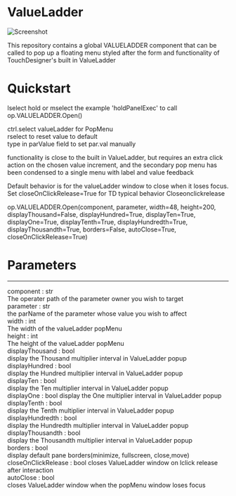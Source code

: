 # ValueLadder

![Screenshot](/ValueLadder/lib/samples/demo.gif)

This repository contains a global VALUELADDER component that
can be called to pop up a floating menu styled after the form and functionality of TouchDesigner's built in ValueLadder  

# Quickstart  

lselect hold or mselect the example 'holdPanelExec' 
to call op.VALUELADDER.Open()  

ctrl.select valueLadder for PopMenu  
rselect to reset value to default  
type in parValue field to set par.val manually  

functionality is close to the built in ValueLadder,
but requires an extra click action on the chosen
value increment, and the secondary pop menu has
been condensed to a single menu with label and 
value feedback  

Default behavior is for the valueLadder window to close when it
loses focus. Set closeOnClickRelease=True for TD typical behavior
Closeonclickrelease  

op.VALUELADDER.Open(component, parameter, width=48, height=200, displayThousand=False, 
			displayHundred=True, displayTen=True, displayOne=True, 
			displayTenth=True, displayHundredth=True, displayThousandth=True, 
			borders=False, autoClose=True, closeOnClickRelease=True)  

# Parameters  
------------

component : str  
    The operater path of the parameter owner you wish to target  
parameter : str  
    the parName of the parameter whose value you wish to affect  
width : int  
    The width of the valueLadder popMenu   
height : int  
    The height of the valueLadder popMenu 	 
displayThousand	: bool  
    display the Thousand multiplier interval in ValueLadder popup  
displayHundred : bool  
    display the Hundred multiplier interval in ValueLadder popup  
displayTen : bool  
    display the Ten multiplier interval in ValueLadder popup  
displayOne : bool 
    display the One multiplier interval in ValueLadder popup  
displayTenth : bool  
    display the Tenth multiplier interval in ValueLadder popup  
displayHundredth : bool  
    display the Hundredth multiplier interval in ValueLadder popup  
displayThousandth : bool  
    display the Thousandth multiplier interval in ValueLadder popup  
borders : bool  
    display default pane borders(minimize, fullscreen, close,move)  
closeOnClickRelease : bool 
    closes ValueLadder window on lclick release after interaction  
autoClose : bool  
    closes ValueLadder window when the popMenu window loses focus  

